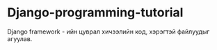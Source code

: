 # Django-programming-tutorial
Django framework - ийн цуврал хичээлийн код, хэрэгтэй файлуудыг агуулав.

